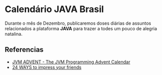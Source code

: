 # Calendário JAVA Brasil

Durante o mês de Dezembro, publicaremos doses diárias de assuntos relacionados a plataforma **JAVA** para trazer a todes um pouco de alegria natalina.

## Referencias
- [JVM ADVENT - The JVM Programming Advent Calendar](https://www.javaadvent.com/)
- [24 WAYS to impress your friends](https://24ways.org/)
